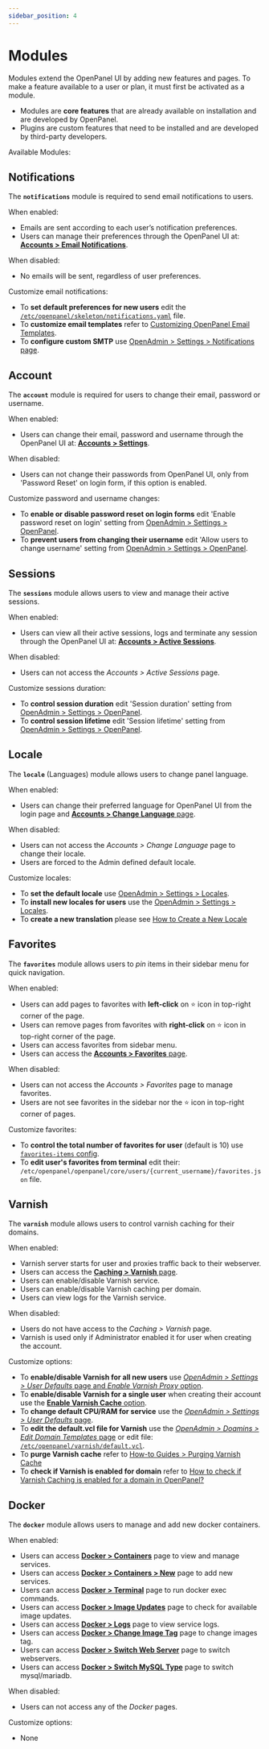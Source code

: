 ```yaml
---
sidebar_position: 4
---
```


# Modules

Modules extend the OpenPanel UI by adding new features and pages. To make a feature available to a user or plan, it must first be activated as a module.

- Modules are **core features** that are already available on installation and are developed by OpenPanel.
- Plugins are custom features that need to be installed and are developed by third-party developers.

Available Modules:

## Notifications

The **`notifications`** module is required to send email notifications to users.

When enabled:
* Emails are sent according to each user’s notification preferences.
* Users can manage their preferences through the OpenPanel UI at: [**Accounts > Email Notifications**](/docs/panel/account/notifications/).

When disabled:
* No emails will be sent, regardless of user preferences.

Customize email notifications:
* To **set default preferences for new users** edit the [`/etc/openpanel/skeleton/notifications.yaml`](https://github.com/stefanpejcic/openpanel-configuration/blob/main/skeleton/notifications.yaml) file.
* To **customize email templates** refer to [Customizing OpenPanel Email Templates](https://community.openpanel.org/d/214-customizing-openpanel-email-templates).
* To **configure custom SMTP** use [OpenAdmin > Settings > Notifications page](/docs/admin/settings/notifications/).



## Account

The **`account`** module is required for users to change their email, password or username.

When enabled:
* Users can change their email, password and username through the OpenPanel UI at: [**Accounts > Settings**](/docs/panel/account/).

When disabled:
* Users can not change their passwords from OpenPanel UI, only from 'Password Reset' on login form, if this option is enabled.

Customize password and username changes:
* To **enable or disable password reset on login forms** edit 'Enable password reset on login' setting from [OpenAdmin > Settings > OpenPanel](/docs/admin/settings/openpanel/).
* To **prevent users from changing their username** edit 'Allow users to change username' setting from  [OpenAdmin > Settings > OpenPanel](/docs/admin/settings/openpanel/).


## Sessions

The **`sessions`** module allows users to view and manage their active sessions.

When enabled:
* Users can view all their active sessions, logs and terminate any session through the OpenPanel UI at: [**Accounts > Active Sessions**](/docs/panel/account/active_sessions/).

When disabled:
* Users can not access the *Accounts > Active Sessions* page.

Customize sessions duration:
* To **control session duration** edit 'Session duration' setting from [OpenAdmin > Settings > OpenPanel](/docs/admin/settings/openpanel/#Statistics).
* To **control session lifetime** edit 'Session lifetime' setting from [OpenAdmin > Settings > OpenPanel](/docs/admin/settings/openpanel/#Statistics).

## Locale

The **`locale`** (Languages) module allows users to change panel language.

When enabled:
* Users can change their preferred language for OpenPanel UI from the login page and [**Accounts > Change Language** page](/docs/panel/account/language/).

When disabled:
* Users can not access the *Accounts > Change Language* page to change their locale.
* Users are forced to the Admin defined default locale.

Customize locales:
* To **set the default locale** use [OpenAdmin > Settings > Locales](/docs/articles/accounts/default-user-locales/).
* To **install new locales for users** use the [OpenAdmin > Settings > Locales](/docs/admin/settings/locales/#install-locale).
* To **create a new translation** please see [How to Create a New Locale](/docs/admin/settings/locales/#edit-locale)


## Favorites

The **`favorites`** module allows users to *pin* items in their sidebar menu for quick navigation.

When enabled:
* Users can add pages to favorites with **left-click** on ⭐ icon in top-right corner of the page.
* Users can remove pages from favorites with **right-click** on ⭐ icon in top-right corner of the page.
* Users can access favorites from sidebar menu.
* Users can access the [**Accounts > Favorites** page](/docs/panel/account/favorites/).

When disabled:
* Users can not access the *Accounts > Favorites* page to manage favorites.
* Users are not see favorites in the sidebar nor the ⭐ icon in top-right corner of pages.

Customize favorites:
* To **control the total number of favorites for user** (default is 10) use [`favorites-items` config](https://dev.openpanel.com/cli/config.html#favorites-items).
* To **edit user's favorites from terminal** edit their: `/etc/openpanel/openpanel/core/users/{current_username}/favorites.json` file.


## Varnish

The **`varnish`** module allows users to control varnish caching for their domains.

When enabled:
* Varnish server starts for user and proxies traffic back to their webserver. 
* Users can access the [**Caching > Varnish** page](/docs/panel/caching/varnish/).
* Users can enable/disable Varnish service.
* Users can enable/disable Varnish caching per domain.
* Users can view logs for the Varnish service.

When disabled:
* Users do not have access to the *Caching > Varnish* page.
* Varnish is used only if Administrator enabled it for user when creating the account. 

Customize options:
* To **enable/disable Varnish for all new users** use [*OpenAdmin > Settings > User Defaults* page and *Enable Varnish Proxy* option](/docs/admin/settings/defaults/).
* To **enable/disable Varnish for a single user** when creating their account use the [**Enable Varnish Cache** option](/docs/articles/docker/how-to-set-nginx-apache-varnish-per-user-in-openpanel/).
* To **change default CPU/RAM for service** use the [*OpenAdmin > Settings > User Defaults* page](/docs/admin/settings/defaults/).
* To **edit the default.vcl file for Varnish** use the [*OpenAdmin > Doamins > Edit Domain Templates* page](/docs/admin/settings/defaults/) or edit file: [`/etc/openpanel/varnish/default.vcl`](https://github.com/stefanpejcic/openpanel-configuration/blob/main/varnish/default.vcl).
* To **purge Varnish cache** refer to [How-to Guides > Purging Varnish Cache](/docs/articles/websites/purge-varnish-cache-from-terminal/)
* To **check if Varnish is enabled for domain** refer to [How to check if Varnish Caching is enabled for a domain in OpenPanel?](https://community.openpanel.org/d/207-how-to-check-if-varnish-caching-is-enabled-for-a-domain-in-openpanel)


## Docker

The **`docker`** module allows users to manage and add new docker containers.

When enabled:
* Users can access [**Docker > Containers**](/docs/panel/containers/) page to view and manage services.
* Users can access [**Docker > Containers > New**](/docs/panel/containers/#adding-new-services) page to add new services.
* Users can access [**Docker > Terminal**](/docs/panel/containers/terminal/) page to run docker exec commands.
* Users can access [**Docker > Image Updates**](/docs/panel/containers/image/) page to check for available image updates.
* Users can access [**Docker > Logs**](/docs/panel/containers/logs/) page to view service logs.
* Users can access [**Docker > Change Image Tag**](/docs/panel/containers/change/) page to change images tag.
* Users can access [**Docker > Switch Web Server**](/docs/panel/containers/webserver/) page to switch webservers.
* Users can access [**Docker > Switch MySQL Type**](/docs/panel/containers/mysql/) page to switch mysql/mariadb.

When disabled:
* Users can not access any of the *Docker* pages.

Customize options:
* None

